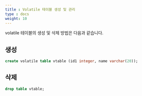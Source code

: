 ```yaml
---
title : Volatile 테이블 생성 및 관리
type : docs
weight: 10
---
```


volatile 테이블의 생성 및 삭제 방법은 다음과 같습니다.

## 생성

```sql
create volatile table vtable (id1 integer, name varchar(20));
```


## 삭제

```sql
drop table vtable;
```
